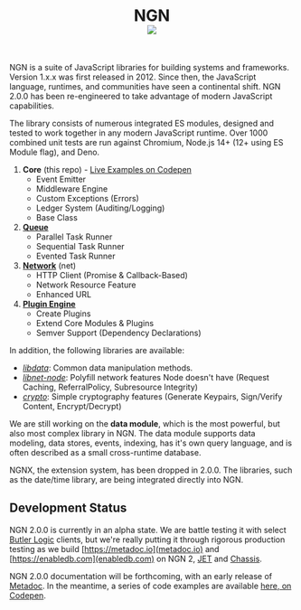 <h1 align="center">NGN<br/><img src="https://img.shields.io/npm/v/ngn?label=ngn&logo=npm&style=social"/></h1>
<br/>

NGN is a suite of JavaScript libraries for building systems and frameworks. Version 1.x.x was first released in 2012. Since then, the JavaScript language, runtimes, and communities have seen a continental shift. NGN 2.0.0 has been re-engineered to take advantage of modern JavaScript capabilities.

The library consists of numerous integrated ES modules, designed and tested to work together in any modern JavaScript runtime. Over 1000 combined unit tests are run against Chromium, Node.js 14+ (12+ using ES Module flag), and Deno.

1. **Core** (this repo) - [Live Examples on Codepen](https://codepen.io/collection/Dpqymr)
   - Event Emitter
   - Middleware Engine
   - Custom Exceptions (Errors)
   - Ledger System (Auditing/Logging)
   - Base Class
2. **[Queue](https://github.com/ngnjs/queue)**
   - Parallel Task Runner
   - Sequential Task Runner
   - Evented Task Runner
3. **[Network](https://github.com/ngnjs/net)** (net)
   - HTTP Client (Promise & Callback-Based)
   - Network Resource Feature
   - Enhanced URL
4. **[Plugin Engine](https://github.com/ngnjs/plugin)**
   - Create Plugins
   - Extend Core Modules & Plugins
   - Semver Support (Dependency Declarations)

In addition, the following libraries are available:

- _[libdata](https://github.com/ngnjs/libdata)_: Common data manipulation methods.
- _[libnet-node](https://github.com/ngnjs/libnet-node)_: Polyfill network features Node doesn't have (Request Caching, ReferralPolicy, Subresource Integrity)
- _[crypto](https://github.com/ngnjs/crypto)_: Simple cryptography features (Generate Keypairs, Sign/Verify Content, Encrypt/Decrypt)

We are still working on the **data module**, which is the most powerful, but also most complex library in NGN. The data module supports data modeling, data stores, events, indexing, has it's own query language, and is often described as a small cross-runtime database.

NGNX, the extension system, has been dropped in 2.0.0. The libraries, such as the date/time library, are being integrated directly into NGN.

## Development Status

NGN 2.0.0 is currently in an alpha state. We are battle testing it with select [Butler Logic](https://butlerlogic.com) clients, but we're really putting it through rigorous production testing as we build [https://metadoc.io](metadoc.io) and [https://enabledb.com](enabledb.com) on NGN 2, [JET](https://github.com/jet-ngn) and [Chassis](https://github.com/ngn-chassis).

NGN 2.0.0 documentation will be forthcoming, with an early release of [Metadoc](https://metadoc.io). In the meantime, a series of code examples are available [here, on Codepen](https://codepen.io/collection/Dpqymr).
